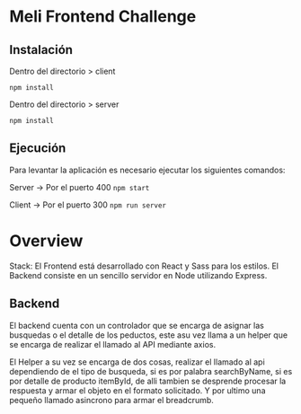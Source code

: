 # Meli Frontend Challenge

## Instalación

Dentro del directorio > client

`npm install`

Dentro del directorio > server

`npm install`

## Ejecución

Para levantar la aplicación es necesario ejecutar los siguientes comandos:

Server -> Por el puerto 400
`npm start`

Client -> Por el puerto 300
`npm run server`

# Overview

Stack:
El Frontend está desarrollado con React y Sass para los estilos.
El Backend consiste en un sencillo servidor en Node utilizando Express.

## Backend

El backend cuenta con un controlador que se encarga de asignar las busquedas o el detalle de los peductos, este asu vez llama a un helper que se encarga de realizar el llamado al API mediante axios.

El Helper a su vez se encarga de dos cosas, realizar el llamado al api dependiendo de el tipo de busqueda, si es por palabra searchByName, si es por detalle de producto itemById, de alli tambien se desprende procesar la respuesta y armar el objeto en el formato solicitado. Y por ultimo una pequeño llamado asincrono para armar el breadcrumb.

